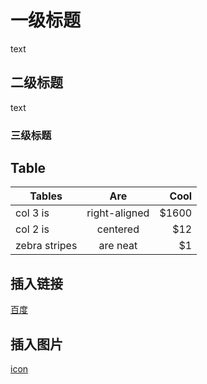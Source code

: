 # 一级标题

text

## 二级标题

text

### 三级标题

## Table

| Tables        | Are           | Cool  |
| ------------- |:-------------:| -----:|
| col 3 is      | right-aligned | $1600 |
| col 2 is      | centered      |   $12 |
| zebra stripes | are neat      |    $1 |

## 插入链接

[百度](www.baidu.com)

## 插入图片

[icon](http://25.io/mou/Mou_128.png)